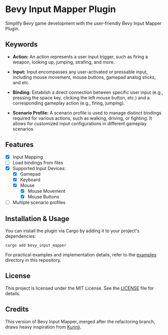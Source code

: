 # Bevy Input Mapper Plugin

Simplify Bevy game development with the user-friendly Bevy Input Mapper Plugin.

## Keywords

- **Action:** An action represents a user input trigger, such as firing a weapon, looking up, jumping, strafing, and more.

- **Input:** Input encompasses any user-activated or pressable input, including mouse movement, mouse buttons, gamepad analog sticks, and etc.

- **Binding:** Establish a direct connection between specific user input (e.g., pressing the space key, clicking the left mouse button, etc.) and a corresponding gameplay action (e.g., firing, jumping).

- **Scenario Profile:** A scenario profile is used to manage distinct bindings required for various actions, such as walking, driving, or fighting. It allows for customized input configurations in different gameplay scenarios.

## Features

- [x] Input Mapping
- [ ] Load bindings from files
- [x] Supported Input Devices:
  - [x] Gamepad
  - [x] Keyboard
  - [x] Mouse
    - [x] Mouse Movement
    - [x] Mouse Buttons
- [ ] Multiple scenario profiles

## Installation & Usage

You can install the plugin via Cargo by adding it to your project's dependencies:

```
cargo add bevy_input_mapper
```

For practical examples and implementation details, refer to the [examples](examples/) directory in this repository.


## License

This project is licensed under the MIT License. See the [LICENSE](LICENSE) file for details.

## Credits

This version of Bevy Input Mapper, merged after the refactoring branch, draws heavy inspiration from [Kurinji](https://github.com/PradeepKumarRajamanickam/kurinji).